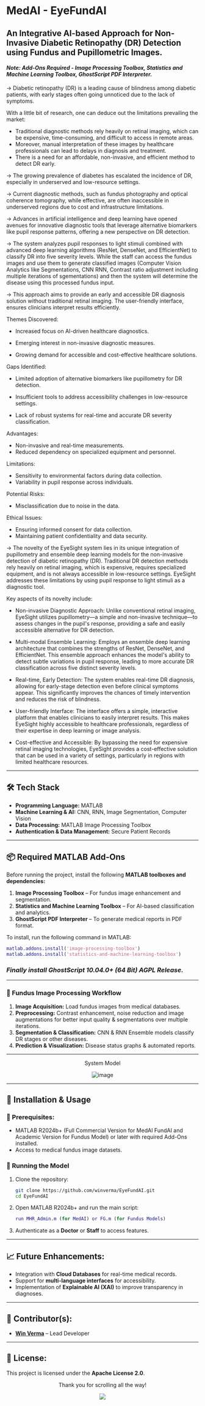 # MedAI - EyeFundAI
## An Integrative AI-based Approach for Non-Invasive Diabetic Retinopathy (DR) Detection using Fundus and Pupillometric Images.

#### ***Note: Add-Ons Required - Image Processing Toolbox, Statistics and Machine Learning Toolbox, GhostScript PDF Interpreter.***

-> Diabetic retinopathy (DR) is a leading cause of blindness among diabetic patients, with early stages often going unnoticed due to the lack of symptoms. 

With a little bit of research, one can deduce out the limitations prevailing the market:

- Traditional diagnostic methods rely heavily on retinal imaging, which can be expensive, time-consuming, and difficult to access in remote areas.
- Moreover, manual interpretation of these images by healthcare professionals can lead to delays in diagnosis and treatment. 
- There is a need for an affordable, non-invasive, and efficient method to detect DR early.

-> The growing prevalence of diabetes has escalated the incidence of DR, especially in underserved and low-resource settings. 

-> Current diagnostic methods, such as fundus photography and optical coherence tomography, while effective, are often inaccessible in underserved regions due to cost and infrastructure limitations.

-> Advances in artificial intelligence and deep learning have opened avenues for innovative diagnostic tools that leverage alternative biomarkers like pupil response patterns, offering a new perspective on DR detection.

-> The system analyzes pupil responses to light stimuli combined with advanced deep learning algorithms (ResNet, DenseNet, and EfficientNet) to classify DR into five severity levels. While the staff can access the fundus images and use them to generate classified images (Computer Vision Analytics like Segmentations, CNN RNN, Contrast ratio adjustment including multiple iterations of sgementations) and then the system will determine the disease using this processed fundus input.

-> This approach aims to provide an early and accessible DR diagnosis solution without traditional retinal imaging. The user-friendly interface, ensures clinicians interpret results efficiently.


Themes Discovered:

- Increased focus on AI-driven healthcare diagnostics.

- Emerging interest in non-invasive diagnostic measures.

- Growing demand for accessible and cost-effective healthcare solutions.


Gaps Identified:

- Limited adoption of alternative biomarkers like pupillometry for DR detection.

- Insufficient tools to address accessibility challenges in low-resource settings.

- Lack of robust systems for real-time and accurate DR severity classification.


Advantages:
- Non-invasive and real-time measurements.
- Reduced dependency on specialized equipment and personnel.

Limitations:
- Sensitivity to environmental factors during data collection.
- Variability in pupil response across individuals.

Potential Risks:
- Misclassification due to noise in the data.

Ethical Issues:
- Ensuring informed consent for data collection.
- Maintaining patient confidentiality and data security.


-> The novelty of the EyeSight system lies in its unique integration of pupillometry and ensemble deep learning models for the non-invasive detection of diabetic retinopathy (DR). Traditional DR detection methods rely heavily on retinal imaging, which is expensive, requires specialized equipment, and is not always accessible in low-resource settings. EyeSight addresses these limitations by using pupil response to light stimuli as a diagnostic tool.

Key aspects of its novelty include:

- Non-invasive Diagnostic Approach: Unlike conventional retinal imaging, EyeSight utilizes pupillometry—a simple and non-invasive technique—to assess changes in the pupil's response, providing a safe and easily accessible alternative for DR detection.

- Multi-modal Ensemble Learning: Employs an ensemble deep learning architecture that combines the strengths of ResNet, DenseNet, and EfficientNet. This ensemble approach enhances the model's ability to detect subtle variations in pupil response, leading to more accurate DR classification across five distinct severity levels.

- Real-time, Early Detection: The system enables real-time DR diagnosis, allowing for early-stage detection even before clinical symptoms appear. This significantly improves the chances of timely intervention and reduces the risk of blindness.

- User-friendly Interface: The interface offers a simple, interactive platform that enables clinicians to easily interpret results. This makes EyeSight highly accessible to healthcare professionals, regardless of their expertise in deep learning or image analysis.

- Cost-effective and Accessible: By bypassing the need for expensive retinal imaging technologies, EyeSight provides a cost-effective solution that can be used in a variety of settings, particularly in regions with limited healthcare resources.

---

## **🛠️ Tech Stack**  
- **Programming Language:** MATLAB  
- **Machine Learning & AI:** CNN, RNN, Image Segmentation, Computer Vision  
- **Data Processing:** MATLAB Image Processing Toolbox  
- **Authentication & Data Management:** Secure Patient Records  

---

## **📦 Required MATLAB Add-Ons**  
Before running the project, install the following **MATLAB toolboxes and dependencies:**  
1. **Image Processing Toolbox** – For fundus image enhancement and segmentation.  
2. **Statistics and Machine Learning Toolbox** – For AI-based classification and analytics.  
3. **GhostScript PDF Interpreter** – To generate medical reports in PDF format.  

To install, run the following command in MATLAB:  
```matlab  
matlab.addons.install('image-processing-toolbox')
matlab.addons.install('statistics-and-machine-learning-toolbox')  
```
### ***Finally install GhostScript 10.04.0+ (64 Bit) AGPL Release.***
---

### **📸 Fundus Image Processing Workflow**  
1. **Image Acquisition:** Load fundus images from medical databases.  
2. **Preprocessing:** Contrast enhancement, noise reduction and image augmentations for better input quality & segmentations over multiple iterations.  
3. **Segmentation & Classification:** CNN & RNN Ensemble models classify DR stages or other diseases.  
4. **Prediction & Visualization:** Disease status graphs & automated reports.

---

<p align="center">System Model</p>

<p align="center">
  <img src="https://github.com/user-attachments/assets/1cd96a25-a074-4d9e-8b3a-450389870f16" alt="image">
</p>

---

## **🚀 Installation & Usage**  
### **🔧 Prerequisites:**  
- MATLAB R2024b+ (Full Commercial Version for MedAI FundAI and Academic Version for Fundus Model) or later with required Add-Ons installed.  
- Access to medical fundus image datasets.  

### **📌 Running the Model**  
1. Clone the repository:  
   ```sh  
   git clone https://github.com/winverma/EyeFundAI.git  
   cd EyeFundAI
   ```  
2. Open MATLAB R2024b+ and run the main script:  
   ```matlab  
   run MHR_Admin.m (for MedAI) or FG.m (for Fundus Models)
   ```  
3. Authenticate as a **Doctor** or **Staff** to access features.  

---

## **📈 Future Enhancements:**  
- Integration with **Cloud Databases** for real-time medical records.  
- Support for **multi-language interfaces** for accessibility.  
- Implementation of **Explainable AI (XAI)** to improve transparency in diagnoses.  

---

## **🤝 Contributor(s):**  
- **[Win Verma](https://github.com/winverma)** – Lead Developer  

---

## **📜 License:**  
This project is licensed under the **Apache License 2.0**.  

<p align="center">Thank you for scrolling all the way!</p>
<p align="center"><a href="#top"><img src="https://img.shields.io/badge/-Back%20to%20Top-orange?style=for-the-badge" /></a></p>
